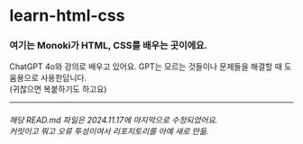 # learn-html-css

<h3>여기는 Monoki가 HTML, CSS를 배우는 곳이에요.</h3>
<p>ChatGPT 4o와 강의로 배우고 있어요. GPT는 모르는 것들이나 문제들을 해결할 때 도움용으로 사용한답니다.<br />(귀찮으면 복붙하기도 하고요) </p>
<hr />
<h6>해당 READ.md 파일은 2024.11.17에 마지막으로 수정되었어요.<br>커밋이고 뭐고 오류 투성이여서 리포지토리를 아예 새로 만듦.</h6>
